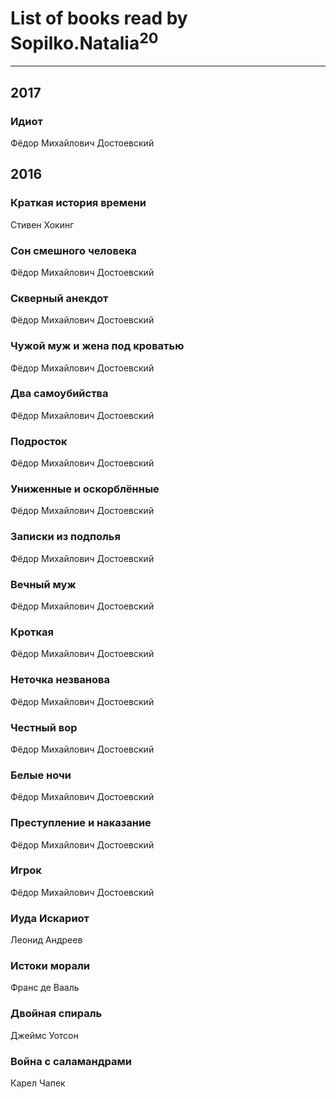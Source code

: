 # List of books read by Sopilko.Natalia<sup>20</sup>
---

## 2017

### Идиот
Фёдор Михайлович Достоевский



## 2016

### Краткая история времени
Стивен Хокинг


### Сон смешного человека
Фёдор Михайлович Достоевский


### Скверный анекдот
Фёдор Михайлович Достоевский


### Чужой муж и жена под кроватью
Фёдор Михайлович Достоевский


### Два самоубийства
Фёдор Михайлович Достоевский


### Подросток
Фёдор Михайлович Достоевский


### Униженные и оскорблённые
Фёдор Михайлович Достоевский


### Записки из подполья
Фёдор Михайлович Достоевский


### Вечный муж
Фёдор Михайлович Достоевский


### Кроткая
Фёдор Михайлович Достоевский


### Неточка незванова
Фёдор Михайлович Достоевский


### Честный вор
Фёдор Михайлович Достоевский


### Белые ночи
Фёдор Михайлович Достоевский


### Преступление и наказание
Фёдор Михайлович Достоевский


### Игрок
Фёдор Михайлович Достоевский


### Иуда Искариот
Леонид Андреев


### Истоки морали
Франс де Вааль


### Двойная спираль
Джеймс Уотсон


### Война с саламандрами
Карел Чапек



